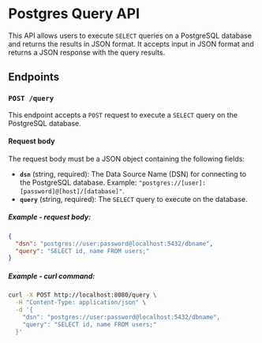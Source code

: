 # Postgres Query API

This API allows users to execute `SELECT` queries on a PostgreSQL database and returns the results in JSON format. It accepts input in JSON format and returns a JSON response with the query results.

## Endpoints

### `POST /query`

This endpoint accepts a `POST` request to execute a `SELECT` query on the PostgreSQL database.

#### Request body

The request body must be a JSON object containing the following fields:

- **`dsn`** (string, required): The Data Source Name (DSN) for connecting to the PostgreSQL database. Example: `"postgres://[user]:[password]@[host]/[database]"`.
- **`query`** (string, required): The `SELECT` query to execute on the database.

##### Example - request body:
```json
{
  "dsn": "postgres://user:password@localhost:5432/dbname",
  "query": "SELECT id, name FROM users;"
}
```

##### Example - curl command:
```Bash
curl -X POST http://localhost:8080/query \
  -H "Content-Type: application/json" \
  -d '{
    "dsn": "postgres://user:password@localhost:5432/dbname",
    "query": "SELECT id, name FROM users;"
  }'
```
